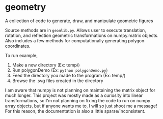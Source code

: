 # geometry

A collection of code to generate, draw, and manipulate geometric figures

Source methods are in `geomlib.py`. Allows user to execute translation,
rotation, and reflection geometric transformations on numpy.matrix objects.
Also includes a few methods for computationally generating polygon coordinates.

To run example,

1. Make a new directory (Ex: temp/)
2. Run polygonDemo (Ex: `python polygonDemo.py`)
3. Feed the directory you made to the program (Ex: temp/)
4. Browse the .svg files created in the directory

I am aware that numpy is not planning on maintaining the matrix object for much
longer. This project was mostly made as a curiosity into linear transformations,
so I'm not planning on fixing the code to run on numpy array objects, but if anyone
wants me to, I will so just shoot me a message! For this reason, the documentation is
also a little sparse/inconsistent.
